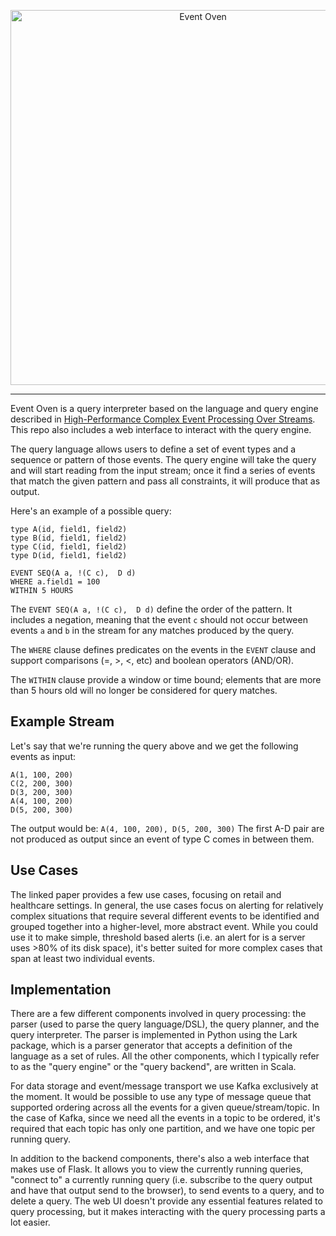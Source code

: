 
 
<p align="center">
  <img
    alt="Event Oven"
    src="https://frenchtoastassests.us-east-1.linodeobjects.com/event-oven-transparent-red-text.png"
    width="600"
  />
</p>

<hr>

Event Oven is a query interpreter based on the language and query engine described in [High-Performance Complex Event Processing Over Streams](http://cs.brown.edu/courses/cs295-11/2007/complex.pdf). This repo also includes a web interface to interact with the query engine.

The query language allows users to define a set of event types and a sequence or pattern of those events. The query engine will take the query and will start reading from the input stream; once it find a series of events that match the given pattern and pass all constraints, it will produce that as output.

Here's an example of a possible query:

```text
type A(id, field1, field2)
type B(id, field1, field2)
type C(id, field1, field2)
type D(id, field1, field2)
   
EVENT SEQ(A a, !(C c),  D d)
WHERE a.field1 = 100
WITHIN 5 HOURS
```
The `EVENT SEQ(A a, !(C c),  D d)` define the order of the pattern. It includes a negation, meaning that the event `c` should not occur between events `a` and `b` in the stream for any matches produced by the query.

The `WHERE` clause defines predicates on the events in the `EVENT` clause and support comparisons (=, >, <, etc) and boolean operators (AND/OR). 

The `WITHIN` clause provide a window or time bound; elements that are more than 5 hours old will no longer be considered for query matches. 

## Example Stream

Let's say that we're running the query above and we get the following events as input:

```text
A(1, 100, 200)
C(2, 200, 300)
D(3, 200, 300)
A(4, 100, 200)
D(5, 200, 300)
```
The output would be: 
  `A(4, 100, 200), D(5, 200, 300)`
The first A-D pair are not produced as output since an event of type C comes in between them.

## Use Cases
The linked paper provides a few use cases, focusing on retail and healthcare settings. In general, the use cases focus on alerting for relatively complex situations that require several different events to be identified and grouped together into a higher-level, more abstract event. While you could use it to make simple, threshold based alerts (i.e. an alert for is a server uses >80% of its disk space), it's better suited for more complex cases that span at least two individual events.

## Implementation
There are a few different components involved in query processing: the parser (used to parse the query language/DSL), the query planner, and the query interpreter. The parser is implemented in Python using the Lark package, which is a parser generator that accepts a definition of the language as a set of rules. 
All the other components, which I typically refer to as the "query engine" or the "query backend", are written in Scala. 

For data storage and event/message transport we use Kafka exclusively at the moment. It would be possible to use any type of message queue that supported ordering across all the events for a given queue/stream/topic. In the case of Kafka, since we need all the events in a topic to be ordered, it's required that each topic has only one partition, and we have one topic per running query.

In addition to the backend components, there's also a web interface that makes use of Flask. It allows you to view the currently running queries, "connect to" a currently running query (i.e. subscribe to the query output and have that output send to the browser), to send events to a query, and to delete a query. 
The web UI doesn't provide any essential features related to query processing, but it makes interacting with the query processing parts a lot easier.

